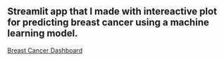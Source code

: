 ## Streamlit app that I made with intereactive plot for predicting breast cancer using a machine learning model. 

[Breast Cancer Dashboard](https://ragib-cancer-dashboard.streamlit.app/)

